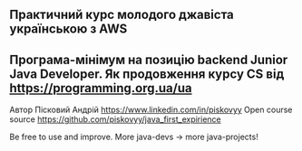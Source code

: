 ## Практичний курс молодого джавіста українською з AWS

Програма-мінімум на позицію backend Junior Java Developer.
Як продовження курсу CS від https://programming.org.ua/ua
---------------------------------------------------------
Автор Пісковий Андрій https://www.linkedin.com/in/piskovyy
Open course source https://github.com/piskovyy/java_first_expirience

Be free to use and improve. More java-devs -> more java-projects!

